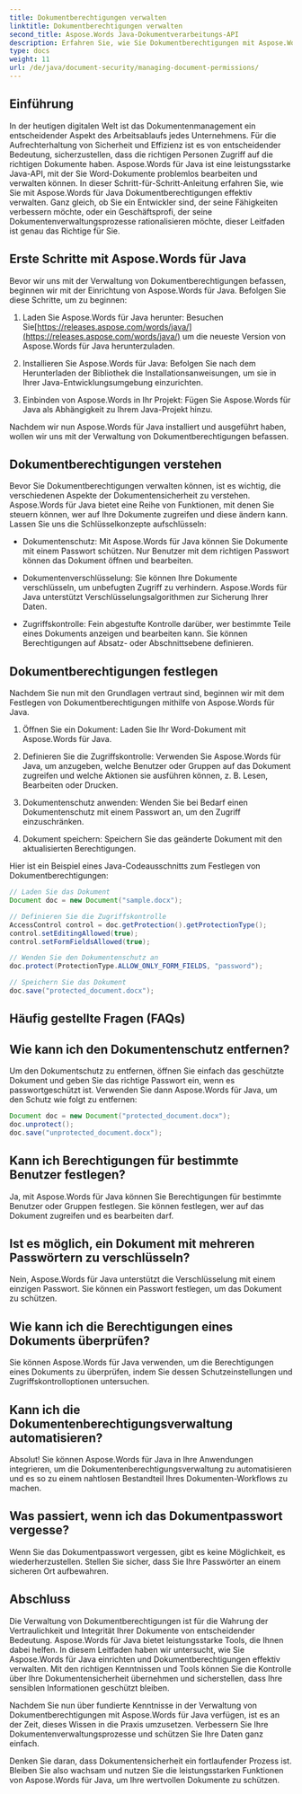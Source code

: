 ```yaml
---
title: Dokumentberechtigungen verwalten
linktitle: Dokumentberechtigungen verwalten
second_title: Aspose.Words Java-Dokumentverarbeitungs-API
description: Erfahren Sie, wie Sie Dokumentberechtigungen mit Aspose.Words für Java effektiv verwalten. Diese umfassende Anleitung bietet Schritt-für-Schritt-Anleitungen und Quellcode-Beispiele.
type: docs
weight: 11
url: /de/java/document-security/managing-document-permissions/
---
```


## Einführung

In der heutigen digitalen Welt ist das Dokumentenmanagement ein entscheidender Aspekt des Arbeitsablaufs jedes Unternehmens. Für die Aufrechterhaltung von Sicherheit und Effizienz ist es von entscheidender Bedeutung, sicherzustellen, dass die richtigen Personen Zugriff auf die richtigen Dokumente haben. Aspose.Words für Java ist eine leistungsstarke Java-API, mit der Sie Word-Dokumente problemlos bearbeiten und verwalten können. In dieser Schritt-für-Schritt-Anleitung erfahren Sie, wie Sie mit Aspose.Words für Java Dokumentberechtigungen effektiv verwalten. Ganz gleich, ob Sie ein Entwickler sind, der seine Fähigkeiten verbessern möchte, oder ein Geschäftsprofi, der seine Dokumentenverwaltungsprozesse rationalisieren möchte, dieser Leitfaden ist genau das Richtige für Sie.

## Erste Schritte mit Aspose.Words für Java

Bevor wir uns mit der Verwaltung von Dokumentberechtigungen befassen, beginnen wir mit der Einrichtung von Aspose.Words für Java. Befolgen Sie diese Schritte, um zu beginnen:

1.  Laden Sie Aspose.Words für Java herunter: Besuchen Sie[https://releases.aspose.com/words/java/](https://releases.aspose.com/words/java/) um die neueste Version von Aspose.Words für Java herunterzuladen.

2. Installieren Sie Aspose.Words für Java: Befolgen Sie nach dem Herunterladen der Bibliothek die Installationsanweisungen, um sie in Ihrer Java-Entwicklungsumgebung einzurichten.

3. Einbinden von Aspose.Words in Ihr Projekt: Fügen Sie Aspose.Words für Java als Abhängigkeit zu Ihrem Java-Projekt hinzu.

Nachdem wir nun Aspose.Words für Java installiert und ausgeführt haben, wollen wir uns mit der Verwaltung von Dokumentberechtigungen befassen.

## Dokumentberechtigungen verstehen

Bevor Sie Dokumentberechtigungen verwalten können, ist es wichtig, die verschiedenen Aspekte der Dokumentensicherheit zu verstehen. Aspose.Words für Java bietet eine Reihe von Funktionen, mit denen Sie steuern können, wer auf Ihre Dokumente zugreifen und diese ändern kann. Lassen Sie uns die Schlüsselkonzepte aufschlüsseln:

- Dokumentenschutz: Mit Aspose.Words für Java können Sie Dokumente mit einem Passwort schützen. Nur Benutzer mit dem richtigen Passwort können das Dokument öffnen und bearbeiten.

- Dokumentenverschlüsselung: Sie können Ihre Dokumente verschlüsseln, um unbefugten Zugriff zu verhindern. Aspose.Words für Java unterstützt Verschlüsselungsalgorithmen zur Sicherung Ihrer Daten.

- Zugriffskontrolle: Fein abgestufte Kontrolle darüber, wer bestimmte Teile eines Dokuments anzeigen und bearbeiten kann. Sie können Berechtigungen auf Absatz- oder Abschnittsebene definieren.

## Dokumentberechtigungen festlegen

Nachdem Sie nun mit den Grundlagen vertraut sind, beginnen wir mit dem Festlegen von Dokumentberechtigungen mithilfe von Aspose.Words für Java.

1. Öffnen Sie ein Dokument: Laden Sie Ihr Word-Dokument mit Aspose.Words für Java.

2. Definieren Sie die Zugriffskontrolle: Verwenden Sie Aspose.Words für Java, um anzugeben, welche Benutzer oder Gruppen auf das Dokument zugreifen und welche Aktionen sie ausführen können, z. B. Lesen, Bearbeiten oder Drucken.

3. Dokumentenschutz anwenden: Wenden Sie bei Bedarf einen Dokumentenschutz mit einem Passwort an, um den Zugriff einzuschränken.

4. Dokument speichern: Speichern Sie das geänderte Dokument mit den aktualisierten Berechtigungen.

Hier ist ein Beispiel eines Java-Codeausschnitts zum Festlegen von Dokumentberechtigungen:

```java
// Laden Sie das Dokument
Document doc = new Document("sample.docx");

// Definieren Sie die Zugriffskontrolle
AccessControl control = doc.getProtection().getProtectionType();
control.setEditingAllowed(true);
control.setFormFieldsAllowed(true);

// Wenden Sie den Dokumentenschutz an
doc.protect(ProtectionType.ALLOW_ONLY_FORM_FIELDS, "password");

// Speichern Sie das Dokument
doc.save("protected_document.docx");
```

## Häufig gestellte Fragen (FAQs)

## Wie kann ich den Dokumentenschutz entfernen?

Um den Dokumentschutz zu entfernen, öffnen Sie einfach das geschützte Dokument und geben Sie das richtige Passwort ein, wenn es passwortgeschützt ist. Verwenden Sie dann Aspose.Words für Java, um den Schutz wie folgt zu entfernen:

```java
Document doc = new Document("protected_document.docx");
doc.unprotect();
doc.save("unprotected_document.docx");
```

## Kann ich Berechtigungen für bestimmte Benutzer festlegen?

Ja, mit Aspose.Words für Java können Sie Berechtigungen für bestimmte Benutzer oder Gruppen festlegen. Sie können festlegen, wer auf das Dokument zugreifen und es bearbeiten darf.

## Ist es möglich, ein Dokument mit mehreren Passwörtern zu verschlüsseln?

Nein, Aspose.Words für Java unterstützt die Verschlüsselung mit einem einzigen Passwort. Sie können ein Passwort festlegen, um das Dokument zu schützen.

## Wie kann ich die Berechtigungen eines Dokuments überprüfen?

Sie können Aspose.Words für Java verwenden, um die Berechtigungen eines Dokuments zu überprüfen, indem Sie dessen Schutzeinstellungen und Zugriffskontrolloptionen untersuchen.

## Kann ich die Dokumentenberechtigungsverwaltung automatisieren?

Absolut! Sie können Aspose.Words für Java in Ihre Anwendungen integrieren, um die Dokumentenberechtigungsverwaltung zu automatisieren und es so zu einem nahtlosen Bestandteil Ihres Dokumenten-Workflows zu machen.

## Was passiert, wenn ich das Dokumentpasswort vergesse?

Wenn Sie das Dokumentpasswort vergessen, gibt es keine Möglichkeit, es wiederherzustellen. Stellen Sie sicher, dass Sie Ihre Passwörter an einem sicheren Ort aufbewahren.

## Abschluss

Die Verwaltung von Dokumentberechtigungen ist für die Wahrung der Vertraulichkeit und Integrität Ihrer Dokumente von entscheidender Bedeutung. Aspose.Words für Java bietet leistungsstarke Tools, die Ihnen dabei helfen. In diesem Leitfaden haben wir untersucht, wie Sie Aspose.Words für Java einrichten und Dokumentberechtigungen effektiv verwalten. Mit den richtigen Kenntnissen und Tools können Sie die Kontrolle über Ihre Dokumentensicherheit übernehmen und sicherstellen, dass Ihre sensiblen Informationen geschützt bleiben.

Nachdem Sie nun über fundierte Kenntnisse in der Verwaltung von Dokumentberechtigungen mit Aspose.Words für Java verfügen, ist es an der Zeit, dieses Wissen in die Praxis umzusetzen. Verbessern Sie Ihre Dokumentenverwaltungsprozesse und schützen Sie Ihre Daten ganz einfach.

Denken Sie daran, dass Dokumentensicherheit ein fortlaufender Prozess ist. Bleiben Sie also wachsam und nutzen Sie die leistungsstarken Funktionen von Aspose.Words für Java, um Ihre wertvollen Dokumente zu schützen.